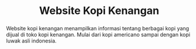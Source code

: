 <h1 align="center">Website Kopi Kenangan</h1>

###

<p align="left">Website kopi kenangan menampilkan informasi tentang berbagai kopi yang dijual di toko kopi kenangan. Mulai dari kopi americano sampai dengan kopi luwak asli indonesia.</p>

###
